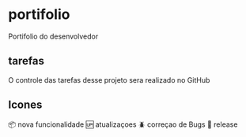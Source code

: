 # portifolio
Portifolio do desenvolvedor

## tarefas 

O controle das tarefas desse projeto sera realizado no GitHub

## Icones
:package: nova funcionalidade
:up: atualizaçoes
:beetle: correçao de Bugs
:checkered_flag: release